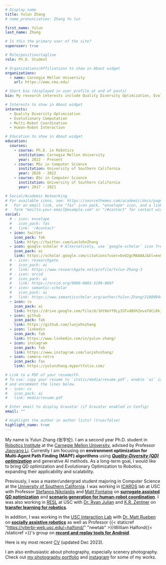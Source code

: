 ```yaml
---
# Display name
title: Yulun Zhang
# name_pronunciation: Zhang Yu lun

first_name: Yulun
last_name: Zhang

# Is this the primary user of the site?
superuser: true

# Role/position/tagline
role: Ph.D. Student

# Organizations/Affiliations to show in About widget
organizations:
  - name: Carnegie Mellon University
    url: https://www.cmu.edu/

# Short bio (displayed in user profile at end of posts)
bio: My research interests include Quality Diversity Optimization, Evolutionary Computation, Multi-Robot Coordination, and Human-Robot Interaction.

# Interests to show in About widget
interests:
  - Quality Diversity Optimization
  - Evolutionary Computation
  - Multi-Robot Coordination
  - Human-Robot Interaction

# Education to show in About widget
education:
  courses:
    - course: Ph.D. in Robotics
      institution: Carnegie Mellon University
      year: 2022 - Present
    - course: MSc in Computer Science
      institution: University of Southern California
      year: 2020 - 2022
    - course: BSc in Computer Science
      institution: University of Southern California
      year: 2017 - 2021

# Social/Academic Networking
# For available icons, see: https://sourcethemes.com/academic/docs/page-builder/#icons
#   For an email link, use "fas" icon pack, "envelope" icon, and a link in the
#   form "mailto:your-email@example.com" or "/#contact" for contact widget.
social:
  # - icon: envelope
  #   icon_pack: fas
  #   link: '/#contact'
  - icon: twitter
    icon_pack: fab
    link: https://twitter.com/LunJohnZhang
  - icon: google-scholar # Alternatively, use `google-scholar` icon from `ai` icon pack
    icon_pack: ai
    link: https://scholar.google.com/citations?user=Eed2gcMAAAAJ&hl=en&oi=sra
  # - icon: researchgate
  #   icon_pack: ai
  #   link: https://www.researchgate.net/profile/Yulun-Zhang-3
  # - icon: orcid
  #   icon_pack: ai
  #   link: https://orcid.org/0000-0003-3199-8697
  # - icon: semantic-scholar
  #   icon_pack: ai
  #   link: https://www.semanticscholar.org/author/Yulun-Zhang/2108094463
  - icon: cv
    icon_pack: ai
    link: https://drive.google.com/file/d/1Ot0eYf0LyIGTvd8XhZevaTdCLRkjf4fk/view?usp=sharing
  - icon: github
    icon_pack: fab
    link: https://github.com/lunjohnzhang
  - icon: linkedin
    icon_pack: fab
    link: https://www.linkedin.com/in/yulun-zhang/
  - icon: instagram
    icon_pack: fab
    link: https://www.instagram.com/lunjohnzhang/
  - icon: camera-retro
    icon_pack: fas
    link: https://yulunzhang.myportfolio.com/

# Link to a PDF of your resume/CV.
# To use: copy your resume to `static/media/resume.pdf`, enable `ai` icons in `params.toml`,
# and uncomment the lines below.
# - icon: cv
#   icon_pack: ai
#   link: media/resume.pdf

# Enter email to display Gravatar (if Gravatar enabled in Config)
email: ""

# Highlight the author in author lists? (true/false)
highlight_name: true
---
```


My name is Yulun Zhang (张宇伦). I am a second year Ph.D. student in [Robotics Institute](https://www.ri.cmu.edu/) at the [Carnegie Mellon University](https://www.cmu.edu/), advised by Professor [Jiaoyang Li](https://jiaoyangli.me/). Currently I am focusing on **environment optimization for Multi-Agent Path Finding (MAPF) algorithms** using [***Quality-Diversity (QD) optimization***](https://quality-diversity.github.io/) and generative AI methods. As a long-term goal, I would like to bring QD optimization and Evolutionary Optimization to Robotics, expanding their applicability and scalability.

Previously, I was a master/undergrad student majoring in Computer Science at the [University of Southern California](https://www.usc.edu/). I was working in [ICAROS](http://icaros.usc.edu/) lab at USC with Professor [Stefanos Nikolaidis](https://stefanosnikolaidis.net/) and [Matt Fontaine](https://www.linkedin.com/in/matthew-fontaine-53510b122/) on [**surrogate assisted QD optimization**](/publication/zhang2022dsa-me) and [**scenario generation for human-robot coordination**](https://overcooked-lsi.github.io/). I was also working in [RESL](https://robotics.usc.edu/resl/) at USC with [Dr. Ryan Julian](https://ryanjulian.me/) and [K.R. Zentner](https://zentner.io/) on [**transfer learning for robotics**](https://sites.google.com/view/task-policy-transfer).

In addition, I was working in the [USC Interaction Lab](https://uscinteractionlab.web.app/) with [Dr. Matt Rueben](https://matthewrueben.github.io/) on [**socially assistive robotics**](publication/rueben2021volume/) as well as Professor {{< staticref "https://viterbi-web.usc.edu/~halfond/" "newtab" >}}William Halfond{{< /staticref >}}'s group on [**record and replay tools for Android**](project/reran/).

Here is my most recent [CV](https://drive.google.com/file/d/1Ot0eYf0LyIGTvd8XhZevaTdCLRkjf4fk/view?usp=sharing) (updated Dec 2023).

I am also enthusiastic about photography, especially scenery photography. Check out [my photography portfolio](https://yulunzhang.myportfolio.com/) and [instagram](https://www.instagram.com/lunjohnzhang/) for some of my works.

